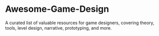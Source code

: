 # Awesome-Game-Design
A curated list of valuable resources for game designers, covering theory, tools, level design, narrative, prototyping, and more.
